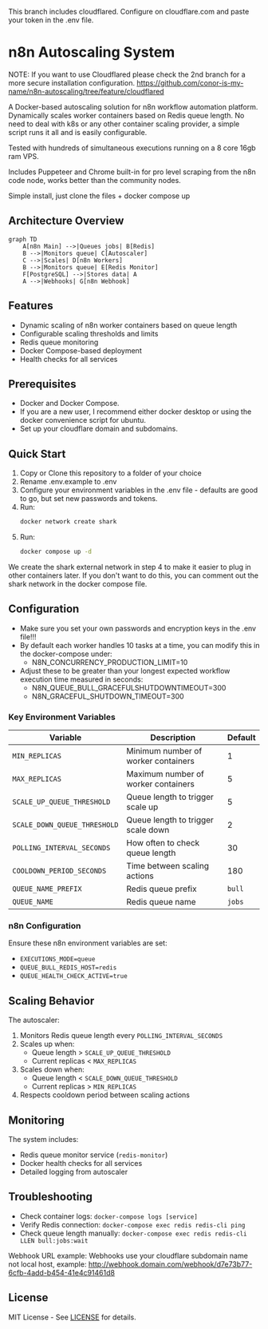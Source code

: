 This branch includes cloudflared. Configure on cloudflare.com and paste your token in the .env file.  


# n8n Autoscaling System

NOTE: If you want to use Cloudflared please check the 2nd branch for a more secure installation configuration. https://github.com/conor-is-my-name/n8n-autoscaling/tree/feature/cloudflared

A Docker-based autoscaling solution for n8n workflow automation platform. Dynamically scales worker containers based on Redis queue length.  No need to deal with k8s or any other container scaling provider, a simple script runs it all and is easily configurable.

Tested with hundreds of simultaneous executions running on a 8 core 16gb ram VPS.  

Includes Puppeteer and Chrome built-in for pro level scraping from the n8n code node, works better than the community nodes.  

Simple install, just clone the files + docker compose up

## Architecture Overview

```mermaid
graph TD
    A[n8n Main] -->|Queues jobs| B[Redis]
    B -->|Monitors queue| C[Autoscaler]
    C -->|Scales| D[n8n Workers]
    B -->|Monitors queue| E[Redis Monitor]
    F[PostgreSQL] -->|Stores data| A
    A -->|Webhooks| G[n8n Webhook]
```

## Features

- Dynamic scaling of n8n worker containers based on queue length
- Configurable scaling thresholds and limits
- Redis queue monitoring
- Docker Compose-based deployment
- Health checks for all services

## Prerequisites

- Docker and Docker Compose.
- If you are a new user, I recommend either docker desktop or using the docker convenience script for ubuntu.  
- Set up your cloudflare domain and subdomains.

## Quick Start

1. Copy or Clone this repository to a folder of your choice
2. Rename .env.example to .env
3. Configure your environment variables in the .env file - defaults are good to go, but set new passwords and tokens.
4. Run:
   ```bash
   docker network create shark
   ```
5. Run:
   ```bash
   docker compose up -d
   ```

We create the shark external network in step 4 to make it easier to plug in other containers later.  If you don't want to do this, you can comment out the shark network in the docker compose file.  

## Configuration

- Make sure you set your own passwords and encryption keys in the .env file!!!
- By default each worker handles 10 tasks at a time, you can modify this in the docker-compose under:      
   - N8N_CONCURRENCY_PRODUCTION_LIMIT=10
- Adjust these to be greater than your longest expected workflow execution time measured in seconds:
   - N8N_QUEUE_BULL_GRACEFULSHUTDOWNTIMEOUT=300
   - N8N_GRACEFUL_SHUTDOWN_TIMEOUT=300

### Key Environment Variables

| Variable | Description | Default |
|----------|-------------|---------|
| `MIN_REPLICAS` | Minimum number of worker containers | 1 |
| `MAX_REPLICAS` | Maximum number of worker containers | 5 |
| `SCALE_UP_QUEUE_THRESHOLD` | Queue length to trigger scale up | 5 |
| `SCALE_DOWN_QUEUE_THRESHOLD` | Queue length to trigger scale down | 2 |
| `POLLING_INTERVAL_SECONDS` | How often to check queue length | 30 |
| `COOLDOWN_PERIOD_SECONDS` | Time between scaling actions | 180 |
| `QUEUE_NAME_PREFIX` | Redis queue prefix | `bull` |
| `QUEUE_NAME` | Redis queue name | `jobs` |

### n8n Configuration

Ensure these n8n environment variables are set:
- `EXECUTIONS_MODE=queue`
- `QUEUE_BULL_REDIS_HOST=redis`
- `QUEUE_HEALTH_CHECK_ACTIVE=true`

## Scaling Behavior

The autoscaler:
1. Monitors Redis queue length every `POLLING_INTERVAL_SECONDS`
2. Scales up when:
   - Queue length > `SCALE_UP_QUEUE_THRESHOLD`
   - Current replicas < `MAX_REPLICAS`
3. Scales down when:
   - Queue length < `SCALE_DOWN_QUEUE_THRESHOLD`
   - Current replicas > `MIN_REPLICAS`
4. Respects cooldown period between scaling actions

## Monitoring

The system includes:
- Redis queue monitor service (`redis-monitor`)
- Docker health checks for all services
- Detailed logging from autoscaler

## Troubleshooting

- Check container logs: `docker-compose logs [service]`
- Verify Redis connection: `docker-compose exec redis redis-cli ping`
- Check queue length manually: `docker-compose exec redis redis-cli LLEN bull:jobs:wait`

Webhook URL example:
Webhooks use your cloudflare subdomain name not local host, example:
http://webhook.domain.com/webhook/d7e73b77-6cfb-4add-b454-41e4c91461d8



## License

MIT License - See [LICENSE](LICENSE) for details.
